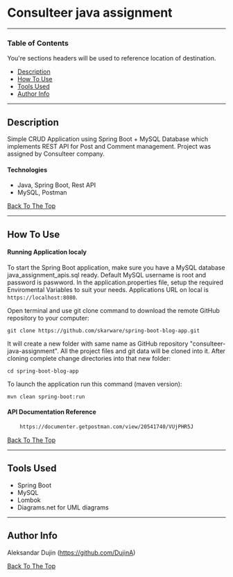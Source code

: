 # Consulteer java assignment

---

### Table of Contents
You're sections headers will be used to reference location of destination.

- [Description](#description)
- [How To Use](#how-to-use)
- [Tools Used](#tools-used)
- [Author Info](#author-info)

---

## Description

Simple CRUD Application using Spring Boot + MySQL Database which implements REST API for Post and Comment management. Project was assigned by Consulteer company.

#### Technologies

- Java, Spring Boot, Rest API
- MySQL, Postman

[Back To The Top](#read-me-template)

---

## How To Use

#### Running Application localy

To start the Spring Boot application, make sure you have a MySQL database java_assignment_apis.sql ready. Default MySQL username is root and password is paswword.
In the application.properties file, setup the required Enviromental Variables to suit your needs. Applications URL on local is `https://localhost:8080`.

Open terminal and use git clone command to download the remote GitHub repository to your computer:

```
git clone https://github.com/skarware/spring-boot-blog-app.git
```

It will create a new folder with same name as GitHub repository "consulteer-java-assignment". All the project files and git data will be cloned into it. After cloning complete change directories into that new folder:

```
cd spring-boot-blog-app
```

To launch the application run this command (maven version):

```
mvn clean spring-boot:run
```

#### API Documentation Reference

```html
    https://documenter.getpostman.com/view/20541740/VUjPHR5J
```
[Back To The Top](#read-me-template)

---

## Tools Used

- Spring Boot
- MySQL
- Lombok
- Diagrams.net for UML diagrams

---

## Author Info

Aleksandar Dujin (https://github.com/DujinA)

[Back To The Top](#read-me-template)
